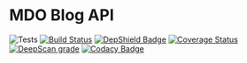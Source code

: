 # MDO Blog API

![Tests](https://github.com/metodiobetsanov/mdo-blog-api/workflows/GitHub/badge.svg) [![Build Status](https://travis-ci.com/metodiobetsanov/mdo-blog-api.svg?branch=master)](https://travis-ci.com/metodiobetsanov/mdo-blog-api) [![DepShield Badge](https://depshield.sonatype.org/badges/owner/repository/depshield.svg)](https://depshield.github.io) [![Coverage Status](https://coveralls.io/repos/github/metodiobetsanov/mdo-blog-api/badge.svg?branch=master)](https://coveralls.io/github/metodiobetsanov/mdo-blog-api?branch=master) [![DeepScan grade](https://deepscan.io/api/teams/6973/projects/9600/branches/126846/badge/grade.svg)](https://deepscan.io/dashboard#view=project&tid=6973&pid=9600&bid=126846) [![Codacy Badge](https://api.codacy.com/project/badge/Grade/cf42157e74b94d5ea69e72df772941ae)](https://www.codacy.com/manual/metodiobetsanov/mdo-blog-api?utm_source=github.com&amp;utm_medium=referral&amp;utm_content=metodiobetsanov/mdo-blog-api&amp;utm_campaign=Badge_Grade)


